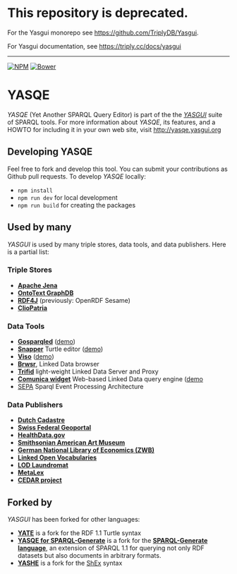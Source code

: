 # This repository is deprecated.

For the Yasgui monorepo see https://github.com/TriplyDB/Yasgui.

For Yasgui documentation, see https://triply.cc/docs/yasgui


-----

[![NPM](https://img.shields.io/npm/v/yasgui-yasqe.svg)](https://www.npmjs.org/package/yasgui-yasqe)
[![Bower](https://img.shields.io/bower/v/yasgui-yasqe.svg)](https://github.com/OpenTriply/YASQE)

# YASQE

*YASQE* (Yet Another SPARQL Query Editor) is part of the
the [*YASGUI*](https://github.com/OpenTriply/YASGUI) suite of SPARQL
tools.  For more information about *YASQE*, its features, and a HOWTO
for including it in your own web site, visit http://yasqe.yasgui.org

## Developing YASQE

Feel free to fork and develop this tool.  You can submit your
contributions as Github pull requests.  To develop *YASQE* locally:

* `npm install`
* `npm run dev` for local development
* `npm run build` for creating the packages

## Used by many

*YASGUI* is used by many triple stores, data tools, and data
publishers.  Here is a partial list:

### Triple Stores

  * [**Apache Jena**](https://jena.apache.org/)
  * [**OntoText GraphDB**](http://ontotext.com/products/graphdb/)
  * [**RDF4J**](http://rdf4j.org/) (previously: OpenRDF Sesame)
  * [**ClioPatria**](http://cliopatria.swi-prolog.org/home)

### Data Tools

  * [**Gosparqled**](https://github.com/scampi/gosparqled)
    ([demo](http://scampi.github.io/gosparqled/))
  * [**Snapper**](https://github.com/jiemakel/snapper) Turtle editor
    ([demo](http://jiemakel.github.io/snapper/#/))
  * [**Viso**](https://github.com/jiemakel/visu)
    ([demo](http://demo.seco.tkk.fi/visu/))
  * [**Brwsr**](https://github.com/Data2Semantics/brwsr), Linked Data
    browser
  * [**Trifid**](https://github.com/zazuko/trifid)
    light-weight Linked Data Server and Proxy
  * [**Comunica widget**](https://github.com/comunica/jQuery-Widget.js)
    Web-based Linked Data query engine
    ([demo](http://query.linkeddatafragments.org/)
  * [SEPA](https://github.com/arces-wot/SEPA)
    Sparql Event Processing Architecture
  
### Data Publishers

  * [**Dutch Cadastre**](https://data.pdok.nl/yasgui)
  * [**Swiss Federal Geoportal**](https://ld.geo.admin.ch/sparql/)
  * [**HealthData.gov**](http://www.healthdata.gov/sparql)
  * [**Smithsonian American Art Museum**](http://americanart.si.edu/collections/search/lod/about/sparql.cfm)
  * [**German National Library of Economics (ZWB)**](http://zbw.eu/labs/en/blog/publishing-sparql-queries-live)
  * [**Linked Open Vocabularies**](http://lov.linkeddata.es//dataset/lov/sparql)
  * [**LOD Laundromat**](http://lodlaundromat.org/sparql)
  * [**MetaLex**](http://doc.metalex.eu/query)
  * [**CEDAR project**](http://lod.cedar-project.nl/cedar/data.html)


## Forked by

*YASGUI* has been forked for other languages:

 * [**YATE**](https://perfectkb.github.io/yate/) is a fork for the RDF 1.1 Turtle syntax
 * [**YASQE for SPARQL-Generate**](https://thesmartenergy.github.io/sparql-generate-yasqe/) is a fork for the [**SPARQL-Generate language**](https://w3id.org/sparql-generate), an extension of SPARQL 1.1 for querying not only RDF datasets but also documents in arbitrary formats.  
 * [**YASHE**](http://www.weso.es/YASHE/) is a fork for the [ShEx](http://shex.io/) syntax 
